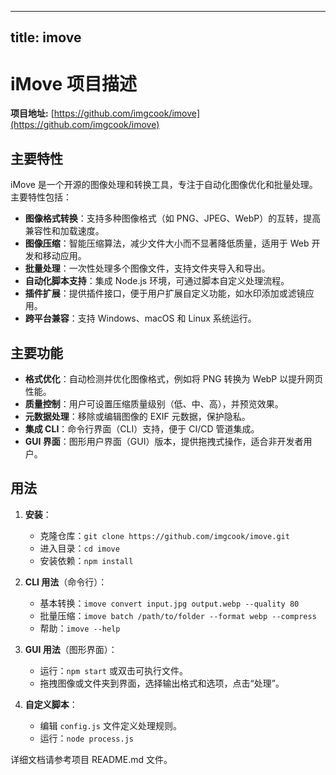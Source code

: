 
---
title: imove
---

# iMove 项目描述

**项目地址:** [https://github.com/imgcook/imove](https://github.com/imgcook/imove)

## 主要特性
iMove 是一个开源的图像处理和转换工具，专注于自动化图像优化和批量处理。主要特性包括：
- **图像格式转换**：支持多种图像格式（如 PNG、JPEG、WebP）的互转，提高兼容性和加载速度。
- **图像压缩**：智能压缩算法，减少文件大小而不显著降低质量，适用于 Web 开发和移动应用。
- **批量处理**：一次性处理多个图像文件，支持文件夹导入和导出。
- **自动化脚本支持**：集成 Node.js 环境，可通过脚本自定义处理流程。
- **插件扩展**：提供插件接口，便于用户扩展自定义功能，如水印添加或滤镜应用。
- **跨平台兼容**：支持 Windows、macOS 和 Linux 系统运行。

## 主要功能
- **格式优化**：自动检测并优化图像格式，例如将 PNG 转换为 WebP 以提升网页性能。
- **质量控制**：用户可设置压缩质量级别（低、中、高），并预览效果。
- **元数据处理**：移除或编辑图像的 EXIF 元数据，保护隐私。
- **集成 CLI**：命令行界面（CLI）支持，便于 CI/CD 管道集成。
- **GUI 界面**：图形用户界面（GUI）版本，提供拖拽式操作，适合非开发者用户。

## 用法
1. **安装**：
   - 克隆仓库：`git clone https://github.com/imgcook/imove.git`
   - 进入目录：`cd imove`
   - 安装依赖：`npm install`

2. **CLI 用法**（命令行）：
   - 基本转换：`imove convert input.jpg output.webp --quality 80`
   - 批量压缩：`imove batch /path/to/folder --format webp --compress`
   - 帮助：`imove --help`

3. **GUI 用法**（图形界面）：
   - 运行：`npm start` 或双击可执行文件。
   - 拖拽图像或文件夹到界面，选择输出格式和选项，点击“处理”。

4. **自定义脚本**：
   - 编辑 `config.js` 文件定义处理规则。
   - 运行：`node process.js`

详细文档请参考项目 README.md 文件。